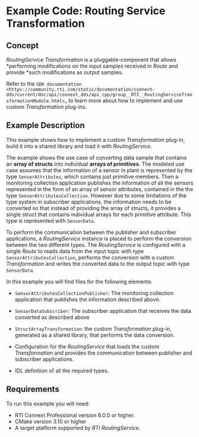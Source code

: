 # Example Code: Routing Service Transformation

## Concept

*RoutingService* *Transformation* is a pluggable-component that allows
*performing modifications on the input samples received in *Route* and provide
*such modifications as output samples.

Refer to the `SDK documentation
<https://community.rti.com/static/documentation/connext-dds/current/doc/api/connext_dds/api_cpp/group__RTI__RoutingServiceTransformationModule.html>`_
to learn more about how to implement and use custom *Transformation* plug-ins.

## Example Description

This example shows how to implement a custom *Transformation* plug-in, build it
into a shared library and load it with *RoutingService*.

The example shows the use case of converting data sample that contains an
**array of structs** into individual **arrays of primitives**. The modeled use
case assumes that the information of a sensor in plant is represented by the
type `SensorAttributes`, which contains just primitive members. Then a
monitoring collection application publishes the information of all the sensors
represented in the form of an array of sensor attributes, contained in the the
type `SensorAttributesCollection`. However due to some limitations of the type
system in subscriber applications, the information needs to be converted so
that instead of providing the array of structs, it provides a single struct
that contains individual arrays for each primitive attribute. This type is
represented with `SensorData`.

To perform the communication between the publisher and subscriber applications,
a *RoutingService* instance is placed to perform the conversion between the two
different types. The *RoutingService* is configured with a single *Route* to
reads data from the input topic with type `SensorAttributesCollection`,
performs the conversion with a custom *Transformation* and writes the converted
data to the output topic with type `SensorData`.

In this example you will find files for the following elements:

-   `SensorAttributesCollectionPublisher`: The monitoring collection
    application that publishes the information described above.

-   `SensorDataSubscriber`: The subscriber application that receives the data
    converted as described above

-   `StructArrayTransformation`: the custom *Transformation* plug-in, generated
    as a shared library, that performs the data conversion.

-   Configuration for the *RoutingService* that loads the custom
    *Transformation* and provides the communication between publisher and
    subscriber applications.

-   IDL definition of all the required types.

## Requirements

To run this example you will need:

- RTI Connext Professional version 6.0.0 or higher.
- CMake version 3.10 or higher
- A target platform supported by *RTI* *RoutingService*.
